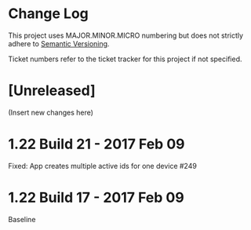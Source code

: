 # Change Log

This project uses MAJOR.MINOR.MICRO numbering but does not strictly adhere to [Semantic Versioning](http://semver.org/). 

Ticket numbers refer to the ticket tracker for this project if not specified. 

# [Unreleased]

(Insert new changes here)

# 1.22 Build 21 - 2017 Feb 09

Fixed: App creates multiple active ids for one device #249

# 1.22 Build 17 - 2017 Feb 09

Baseline
